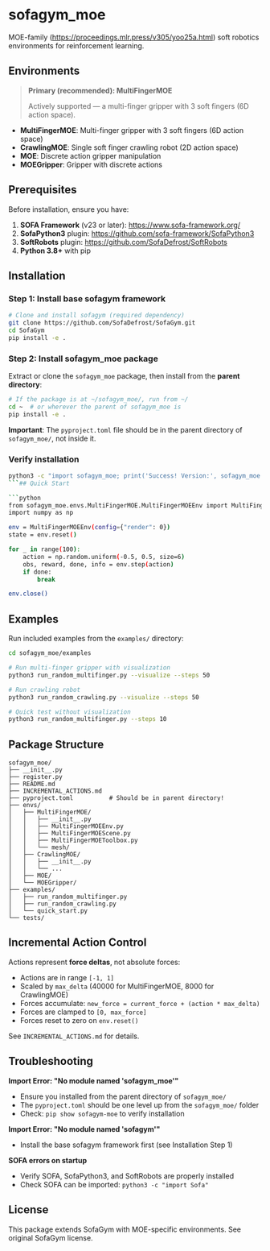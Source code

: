 # sofagym_moe
 MOE-family (https://proceedings.mlr.press/v305/yoo25a.html) soft robotics environments for reinforcement learning.


## Environments

> **Primary (recommended): MultiFingerMOE**
> 
> Actively supported — a multi-finger gripper with 3 soft fingers (6D action space).

- **MultiFingerMOE**: Multi-finger gripper with 3 soft fingers (6D action space)
- **CrawlingMOE**: Single soft finger crawling robot (2D action space)
- **MOE**: Discrete action gripper manipulation
- **MOEGripper**: Gripper with discrete actions

## Prerequisites

Before installation, ensure you have:

1. **SOFA Framework** (v23 or later): https://www.sofa-framework.org/
2. **SofaPython3** plugin: https://github.com/sofa-framework/SofaPython3
3. **SoftRobots** plugin: https://github.com/SofaDefrost/SoftRobots
4. **Python 3.8+** with pip

## Installation

### Step 1: Install base sofagym framework

```bash
# Clone and install sofagym (required dependency)
git clone https://github.com/SofaDefrost/SofaGym.git
cd SofaGym
pip install -e .
```

### Step 2: Install sofagym_moe package

Extract or clone the `sofagym_moe` package, then install from the **parent directory**:

```bash
# If the package is at ~/sofagym_moe/, run from ~/
cd ~  # or wherever the parent of sofagym_moe is
pip install -e .
```

**Important**: The `pyproject.toml` file should be in the parent directory of `sofagym_moe/`, not inside it.

### Verify installation

```bash
python3 -c "import sofagym_moe; print('Success! Version:', sofagym_moe.__version__)"
```## Quick Start

```python
from sofagym_moe.envs.MultiFingerMOE.MultiFingerMOEEnv import MultiFingerMOEEnv
import numpy as np

env = MultiFingerMOEEnv(config={"render": 0})
state = env.reset()

for _ in range(100):
    action = np.random.uniform(-0.5, 0.5, size=6)
    obs, reward, done, info = env.step(action)
    if done:
        break

env.close()
```

## Examples

Run included examples from the `examples/` directory:

```bash
cd sofagym_moe/examples

# Run multi-finger gripper with visualization
python3 run_random_multifinger.py --visualize --steps 50

# Run crawling robot
python3 run_random_crawling.py --visualize --steps 50

# Quick test without visualization
python3 run_random_multifinger.py --steps 10
```

## Package Structure

```
sofagym_moe/
├── __init__.py
├── register.py
├── README.md
├── INCREMENTAL_ACTIONS.md
├── pyproject.toml          # Should be in parent directory!
├── envs/
│   ├── MultiFingerMOE/
│   │   ├── __init__.py
│   │   ├── MultiFingerMOEEnv.py
│   │   ├── MultiFingerMOEScene.py
│   │   ├── MultiFingerMOEToolbox.py
│   │   └── mesh/
│   ├── CrawlingMOE/
│   │   ├── __init__.py
│   │   └── ...
│   ├── MOE/
│   └── MOEGripper/
├── examples/
│   ├── run_random_multifinger.py
│   ├── run_random_crawling.py
│   └── quick_start.py
└── tests/
```

## Incremental Action Control

Actions represent **force deltas**, not absolute forces:
- Actions are in range `[-1, 1]` 
- Scaled by `max_delta` (40000 for MultiFingerMOE, 8000 for CrawlingMOE)
- Forces accumulate: `new_force = current_force + (action * max_delta)`
- Forces are clamped to `[0, max_force]`
- Forces reset to zero on `env.reset()`

See `INCREMENTAL_ACTIONS.md` for details.

## Troubleshooting

**Import Error: "No module named 'sofagym_moe'"**
- Ensure you installed from the parent directory of `sofagym_moe/`
- The `pyproject.toml` should be one level up from the `sofagym_moe/` folder
- Check: `pip show sofagym-moe` to verify installation

**Import Error: "No module named 'sofagym'"**
- Install the base sofagym framework first (see Installation Step 1)

**SOFA errors on startup**
- Verify SOFA, SofaPython3, and SoftRobots are properly installed
- Check SOFA can be imported: `python3 -c "import Sofa"`

## License

This package extends SofaGym with MOE-specific environments. See original SofaGym license.
